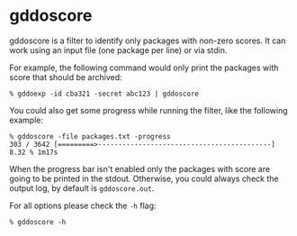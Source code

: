 # gddoscore

gddoscore is a filter to identify only packages with non-zero scores. It can
work using an input file (one package per line) or via stdin.

For example, the following command would only print the packages with score that
should be archived:

```
% gddoexp -id cba321 -secret abc123 | gddoscore
```

You could also get some progress while running the filter, like the following
example:

```
% gddoscore -file packages.txt -progress
303 / 3642 [=========>-------------------------------------------] 8.32 % 1m17s
```

When the progress bar isn't enabled only the packages with score are going to be
printed in the stdout. Otherwise, you could always check the output log, by
default is `gddoscore.out`.

For all options please check the `-h` flag:
```
% gddoscore -h
```